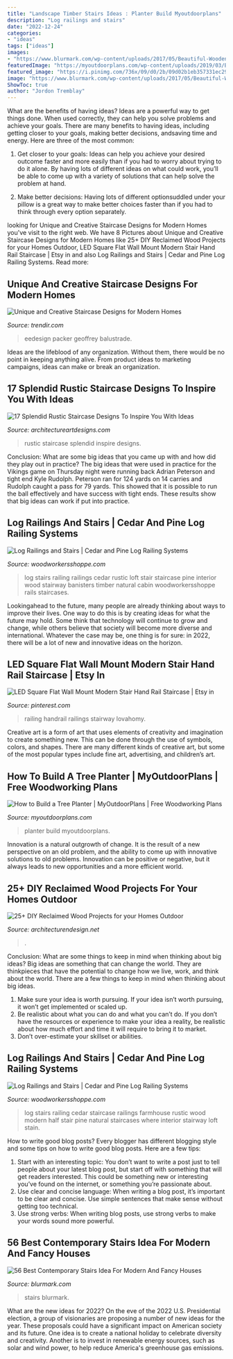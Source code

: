 ```yaml
---
title: "Landscape Timber Stairs Ideas : Planter Build Myoutdoorplans"
description: "Log railings and stairs"
date: "2022-12-24"
categories:
- "ideas"
tags: ["ideas"]
images:
- "https://www.blurmark.com/wp-content/uploads/2017/05/Beautiful-Wooden-Stairs.jpg"
featuredImage: "https://myoutdoorplans.com/wp-content/uploads/2019/03/Building-a-tree-planter-box.png"
featured_image: "https://i.pinimg.com/736x/09/d0/2b/09d02b1eb357331ec29368b8fe8f539e.jpg"
image: "https://www.blurmark.com/wp-content/uploads/2017/05/Beautiful-Wooden-Stairs.jpg"
ShowToc: true
author: "Jordon Tremblay"
---
```



What are the benefits of having ideas?
Ideas are a powerful way to get things done. When used correctly, they can help you solve problems and achieve your goals. There are many benefits to having ideas, including getting closer to your goals, making better decisions, andsaving time and energy. Here are three of the most common: 
1. Get closer to your goals: Ideas can help you achieve your desired outcome faster and more easily than if you had to worry about trying to do it alone. By having lots of different ideas on what could work, you’ll be able to come up with a variety of solutions that can help solve the problem at hand.

2. Make better decisions: Having lots of different optionsuddled under your pillow is a great way to make better choices faster than if you had to think through every option separately.

	

		
looking for Unique and Creative Staircase Designs for Modern Homes you've visit to the right web. We have 8 Pictures about Unique and Creative Staircase Designs for Modern Homes like 25+ DIY Reclaimed Wood Projects for your Homes Outdoor, LED Square Flat Wall Mount Modern Stair Hand Rail Staircase | Etsy in and also Log Railings and Stairs | Cedar and Pine Log Railing Systems. Read more:
		
    
## Unique And Creative Staircase Designs For Modern Homes

<img loading=lazy src="https://cdn.trendir.com/wp-content/uploads/old/archives/2015/04/29/unique-and-creative-staircase-designs-for-modern-homes-by-eeStairs-11.jpg" onerror="this.onerror=null;this.src='https://tse3.mm.bing.net/th?id=OIP.oANcszzsr3UR0wYl4TKAjQHaKe&amp;pid=15.1';" alt="Unique and Creative Staircase Designs for Modern Homes">

_Source: trendir.com_

>eedesign packer geoffrey balustrade. 

	

Ideas are the lifeblood of any organization. Without them, there would be no point in keeping anything alive. From product ideas to marketing campaigns, ideas can make or break an organization.

    
## 17 Splendid Rustic Staircase Designs To Inspire You With Ideas

<img loading=lazy src="https://www.architectureartdesigns.com/wp-content/uploads/2015/03/17-Splendid-Rustic-Staircase-Designs-To-Inspire-You-With-Ideas-17-630x947.jpg" onerror="this.onerror=null;this.src='https://tse4.mm.bing.net/th?id=OIP.3wy3ir_wl7h5TqlZzhFs6gHaLI&amp;pid=15.1';" alt="17 Splendid Rustic Staircase Designs To Inspire You With Ideas">

_Source: architectureartdesigns.com_

>rustic staircase splendid inspire designs. 

	

Conclusion: What are some big ideas that you came up with and how did they play out in practice?
The big ideas that were used in practice for the Vikings game on Thursday night were running back Adrian Peterson and tight end Kyle Rudolph. Peterson ran for 124 yards on 14 carries and Rudolph caught a pass for 79 yards. This showed that it is possible to run the ball effectively and have success with tight ends. These results show that big ideas can work if put into practice.

    
## Log Railings And Stairs | Cedar And Pine Log Railing Systems

<img loading=lazy src="http://www.woodworkersshoppe.com/wp-content/gallery/cedar-log/04Log-Rail1.jpg" onerror="this.onerror=null;this.src='https://tse2.mm.bing.net/th?id=OIP.fYDyLq8wImT9xFTtUsbHWQHaJ4&amp;pid=15.1';" alt="Log Railings and Stairs | Cedar and Pine Log Railing Systems">

_Source: woodworkersshoppe.com_

>log stairs railing railings cedar rustic loft stair staircase pine interior wood stairway banisters timber natural cabin woodworkersshoppe rails staircases. 

	

Lookingahead to the future, many people are already thinking about ways to improve their lives. One way to do this is by creating ideas for what the future may hold. Some think that technology will continue to grow and change, while others believe that society will become more diverse and international. Whatever the case may be, one thing is for sure: in 2022, there will be a lot of new and innovative ideas on the horizon.

    
## LED Square Flat Wall Mount Modern Stair Hand Rail Staircase | Etsy In

<img loading=lazy src="https://i.pinimg.com/736x/09/d0/2b/09d02b1eb357331ec29368b8fe8f539e.jpg" onerror="this.onerror=null;this.src='https://tse2.mm.bing.net/th?id=OIP.rXr9QyVpBJPol1OKw9ZbnwHaJ3&amp;pid=15.1';" alt="LED Square Flat Wall Mount Modern Stair Hand Rail Staircase | Etsy in">

_Source: pinterest.com_

>railing handrail railings stairway lovahomy. 

	

Creative art is a form of art that uses elements of creativity and imagination to create something new. This can be done through the use of symbols, colors, and shapes. There are many different kinds of creative art, but some of the most popular types include fine art, advertising, and children’s art.

    
## How To Build A Tree Planter | MyOutdoorPlans | Free Woodworking Plans

<img loading=lazy src="https://myoutdoorplans.com/wp-content/uploads/2019/03/Building-a-tree-planter-box.png" onerror="this.onerror=null;this.src='https://tse4.mm.bing.net/th?id=OIP.PY_8PlvRgShJEBnY0weUsQHaJ4&amp;pid=15.1';" alt="How to Build a Tree Planter | MyOutdoorPlans | Free Woodworking Plans">

_Source: myoutdoorplans.com_

>planter build myoutdoorplans. 

	

Innovation is a natural outgrowth of change. It is the result of a new perspective on an old problem, and the ability to come up with innovative solutions to old problems. Innovation can be positive or negative, but it always leads to new opportunities and a more efficient world.

    
## 25+ DIY Reclaimed Wood Projects For Your Homes Outdoor

<img loading=lazy src="https://cdn.architecturendesign.net/wp-content/uploads/2015/05/AD-Outdoor-Reclaimed-Wood-Projects-23.jpg" onerror="this.onerror=null;this.src='https://tse2.mm.bing.net/th?id=OIP.FXp5tTQw-JikXafP_vPTzgHaOd&amp;pid=15.1';" alt="25+ DIY Reclaimed Wood Projects for your Homes Outdoor">

_Source: architecturendesign.net_

>. 

	

Conclusion: What are some things to keep in mind when thinking about big ideas?
Big ideas are something that can change the world. They are thinkpieces that have the potential to change how we live, work, and think about the world. There are a few things to keep in mind when thinking about big ideas. 
1. Make sure your idea is worth pursuing. If your idea isn’t worth pursuing, it won’t get implemented or scaled up. 
2. Be realistic about what you can do and what you can’t do. If you don’t have the resources or experience to make your idea a reality, be realistic about how much effort and time it will require to bring it to market. 
3. Don’t over-estimate your skillset or abilities.

    
## Log Railings And Stairs | Cedar And Pine Log Railing Systems

<img loading=lazy src="http://www.woodworkersshoppe.com/wp-content/gallery/natural-log-stairs/03StairsA.jpg" onerror="this.onerror=null;this.src='https://tse4.mm.bing.net/th?id=OIP.kiugCd-5i9c3ze3_zcYMAQHaLH&amp;pid=15.1';" alt="Log Railings and Stairs | Cedar and Pine Log Railing Systems">

_Source: woodworkersshoppe.com_

>log stairs railing cedar staircase railings farmhouse rustic wood modern half stair pine natural staircases where interior stairway loft stain. 

	

How to write good blog posts?
Every blogger has different blogging style and some tips on how to write good blog posts. Here are a few tips: 
1. Start with an interesting topic: You don’t want to write a post just to tell people about your latest blog post, but start off with something that will get readers interested. This could be something new or interesting you’ve found on the internet, or something you’re passionate about. 
2. Use clear and concise language: When writing a blog post, it’s important to be clear and concise. Use simple sentences that make sense without getting too technical. 
3. Use strong verbs: When writing blog posts, use strong verbs to make your words sound more powerful.

    
## 56 Best Contemporary Stairs Idea For Modern And Fancy Houses

<img loading=lazy src="https://www.blurmark.com/wp-content/uploads/2017/05/Beautiful-Wooden-Stairs.jpg" onerror="this.onerror=null;this.src='https://tse2.mm.bing.net/th?id=OIP.MPaypKwmyOEcHxryp8Y1swHaLH&amp;pid=15.1';" alt="56 Best Contemporary Stairs Idea For Modern And Fancy Houses">

_Source: blurmark.com_

>stairs blurmark. 

	

What are the new ideas for 2022?
On the eve of the 2022 U.S. Presidential election, a group of visionaries are proposing a number of new ideas for the year. These proposals could have a significant impact on American society and its future. One idea is to create a national holiday to celebrate diversity and creativity. Another is to invest in renewable energy sources, such as solar and wind power, to help reduce America's greenhouse gas emissions.

